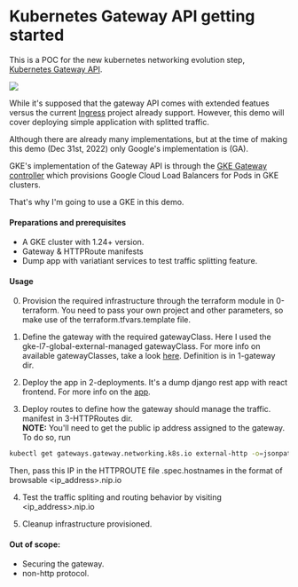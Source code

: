 # Kubernetes Gateway API getting started

This is a POC for the new kubernetes networking evolution step, [Kubernetes Gateway API](https://gateway-api.sigs.k8s.io/).

![](https://github.com/nurhun/Kubernetes_Gateway_API_getting_started/demo.gif)


While it's supposed that the gateway API comes with extended featues versus the current [Ingress](https://kubernetes.io/docs/concepts/services-networking/ingress-controllers/) project already support. However, this demo will cover deploying simple application with splitted traffic.


Although there are already many implementations, but at the time of making this demo (Dec 31st, 2022) only Google's implementation is (GA).

GKE's implementation of the Gateway API is through the [GKE Gateway controller](https://cloud.google.com/kubernetes-engine/docs/concepts/gateway-api) which provisions Google Cloud Load Balancers for Pods in GKE clusters.

That's why I'm going to use a GKE in this demo.


#### Preparations and prerequisites
- A GKE cluster with 1.24+ version.
- Gateway & HTTPRoute manifests
- Dump app with variatiant services to test traffic splitting feature.


#### Usage
0. Provision the required infrastructure through the terraform module in 0-terraform. You need to pass your own project and other parameters, so make use of the terraform.tfvars.template file.

1. Define the gateway with the required gatewayClass. Here I used the gke-l7-global-external-managed gatewayClass. For more info on available gatewayClasses, take a look [here](https://cloud.google.com/kubernetes-engine/docs/how-to/gatewayclass-capabilities). Definition is in 1-gateway dir.

2. Deploy the app in 2-deployments. It's a dump django rest app with react frontend. For more info on the [app](https://github.com/nurhun/django_rest_framework_movies_apis_w_react_frontend).

3. Deploy routes to define how the gateway should manage the traffic. manifest in 3-HTTPRoutes dir. <br>
**NOTE:** You'll need to get the public ip address assigned to the gateway. To do so, run
```bash
kubectl get gateways.gateway.networking.k8s.io external-http -o=jsonpath="{.status.addresses[0].value}"
```
Then, pass this IP in the HTTPROUTE file .spec.hostnames in the format of browsable <ip_address>.nip.io 

4. Test the traffic spliting and routing behavior by visiting <ip_address>.nip.io

5. Cleanup infrastructure provisioned.


#### Out of scope:
- Securing the gateway.
- non-http protocol.


